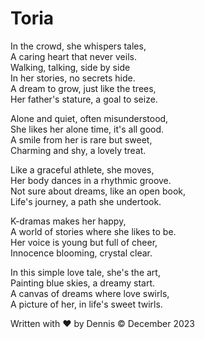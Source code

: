# Toria

In the crowd, she whispers tales,<br>
A caring heart that never veils.<br>
Walking, talking, side by side<br>
In her stories, no secrets hide.<br>
A dream to grow, just like the trees,<br>
Her father's stature, a goal to seize.<br>

Alone and quiet, often misunderstood,<br>
She likes her alone time, it's all good.<br>
A smile from her is rare but sweet,<br>
Charming and shy, a lovely treat.<br>

Like a graceful athlete, she moves,<br>
Her body dances in a rhythmic groove.<br>
Not sure about dreams, like an open book,<br>
Life's journey, a path she undertook.<br>

K-dramas makes her happy,<br>
A world of stories where she likes to be.<br>
Her voice is young but full of cheer,<br>
Innocence blooming, crystal clear.<br>

In this simple love tale, she's the art,<br>
Painting blue skies, a dreamy start.<br>
A canvas of dreams where love swirls,<br>
A picture of her, in life's sweet twirls.<br>


Written with ❤️ by Dennis © December 2023
